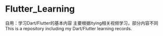 # Flutter_Learning 
自用：学习Dart/Flutter的基本内容
主要根据itying相关视频学习，部分内容不同
This is a repository including my Dart/Flutter learning records.
